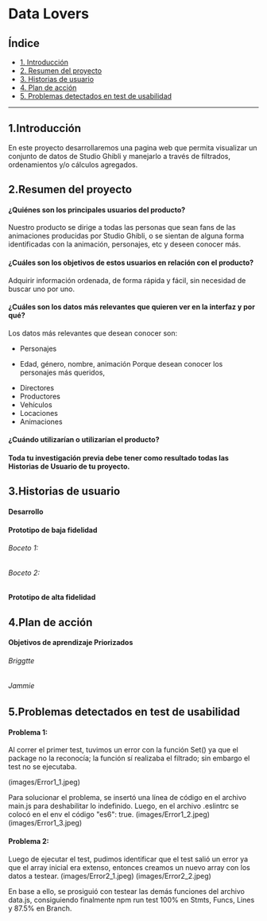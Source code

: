 # Data Lovers

## Índice

* [1. Introducción](#1-Introducción)
* [2. Resumen del proyecto](#2-resumen-del-proyecto)
* [3. Historias de usuario](#3-Historias-de-usuario)
* [4. Plan de acción](#4-Plan-de-acción)
* [5. Problemas detectados en test de usabilidad](#5-Problemas-detectados-en-test-de-usabilidad)
***
## 1.Introducción
En este proyecto desarrollaremos una pagina web que permita visualizar un conjunto de datos de Studio Ghibli y manejarlo a través de filtrados, ordenamientos y/o cálculos agregados. 
## 2.Resumen del proyecto
#### ¿Quiénes son los principales usuarios del producto?
Nuestro producto se dirige a todas las personas que sean fans de las animaciones producidas por Studio Ghibli, o se sientan de alguna forma identificadas con la animación, personajes, etc y deseen conocer más.
#### ¿Cuáles son los objetivos de estos usuarios en relación con el producto?
Adquirir información ordenada, de forma rápida y fácil, sin necesidad de buscar uno por uno.
#### ¿Cuáles son los datos más relevantes que quieren ver en la interfaz y por qué?
Los datos más relevantes que desean conocer son:
* Personajes
- Edad, género, nombre, animación
Porque desean conocer los personajes más queridos, 
* Directores
* Productores
* Vehículos
* Locaciones
* Animaciones

#### ¿Cuándo utilizarían o utilizarían el producto?
#### Toda tu investigación previa debe tener como resultado todas las Historias de Usuario de tu proyecto.
## 3.Historias de usuario
#### Desarrollo
#### Prototipo de baja fidelidad
###### Boceto 1:

###### Boceto 2:
#### Prototipo de alta fidelidad

## 4.Plan de acción
#### Objetivos de aprendizaje Priorizados
###### Briggtte
###### Jammie
## 5.Problemas detectados en test de usabilidad
#### Problema 1:
Al correr el primer test, tuvimos un error con la función Set() ya que el package no la reconocía; la función sí realizaba el filtrado; sin embargo el test no se ejecutaba.

(images/Error1_1.jpeg)

Para solucionar el problema, se insertó una línea de código en el archivo main.js para deshabilitar lo indefinido. Luego, en el archivo .eslintrc se colocó en el env el código "es6": true.
(images/Error1_2.jpeg)
(images/Error1_3.jpeg)
#### Problema 2:
Luego de ejecutar el test, pudimos identificar que el test salió un error ya que el array inicial era extenso, entonces creamos un nuevo array con los datos a testear.
(images/Error2_1.jpeg)
(images/Error2_2.jpeg)

En base a ello, se prosiguió con testear las demás funciones del archivo data.js, consiguiendo finalmente npm run test
100% en Stmts, Funcs, Lines y 87.5% en Branch.